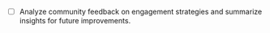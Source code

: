 - [ ] Analyze community feedback on engagement strategies and summarize insights for future improvements.